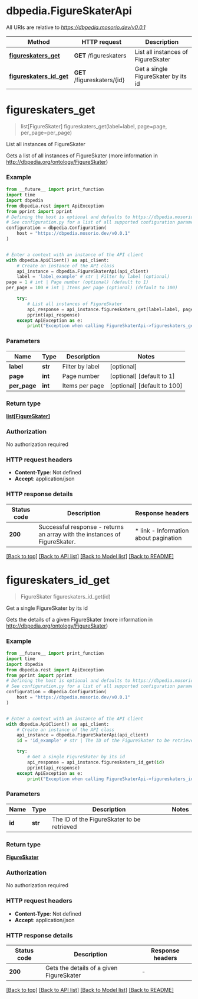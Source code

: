 # dbpedia.FigureSkaterApi

All URIs are relative to *https://dbpedia.mosorio.dev/v0.0.1*

Method | HTTP request | Description
------------- | ------------- | -------------
[**figureskaters_get**](FigureSkaterApi.md#figureskaters_get) | **GET** /figureskaters | List all instances of FigureSkater
[**figureskaters_id_get**](FigureSkaterApi.md#figureskaters_id_get) | **GET** /figureskaters/{id} | Get a single FigureSkater by its id


# **figureskaters_get**
> list[FigureSkater] figureskaters_get(label=label, page=page, per_page=per_page)

List all instances of FigureSkater

Gets a list of all instances of FigureSkater (more information in http://dbpedia.org/ontology/FigureSkater)

### Example

```python
from __future__ import print_function
import time
import dbpedia
from dbpedia.rest import ApiException
from pprint import pprint
# Defining the host is optional and defaults to https://dbpedia.mosorio.dev/v0.0.1
# See configuration.py for a list of all supported configuration parameters.
configuration = dbpedia.Configuration(
    host = "https://dbpedia.mosorio.dev/v0.0.1"
)


# Enter a context with an instance of the API client
with dbpedia.ApiClient() as api_client:
    # Create an instance of the API class
    api_instance = dbpedia.FigureSkaterApi(api_client)
    label = 'label_example' # str | Filter by label (optional)
page = 1 # int | Page number (optional) (default to 1)
per_page = 100 # int | Items per page (optional) (default to 100)

    try:
        # List all instances of FigureSkater
        api_response = api_instance.figureskaters_get(label=label, page=page, per_page=per_page)
        pprint(api_response)
    except ApiException as e:
        print("Exception when calling FigureSkaterApi->figureskaters_get: %s\n" % e)
```

### Parameters

Name | Type | Description  | Notes
------------- | ------------- | ------------- | -------------
 **label** | **str**| Filter by label | [optional] 
 **page** | **int**| Page number | [optional] [default to 1]
 **per_page** | **int**| Items per page | [optional] [default to 100]

### Return type

[**list[FigureSkater]**](FigureSkater.md)

### Authorization

No authorization required

### HTTP request headers

 - **Content-Type**: Not defined
 - **Accept**: application/json

### HTTP response details
| Status code | Description | Response headers |
|-------------|-------------|------------------|
**200** | Successful response - returns an array with the instances of FigureSkater. |  * link - Information about pagination <br>  |

[[Back to top]](#) [[Back to API list]](../README.md#documentation-for-api-endpoints) [[Back to Model list]](../README.md#documentation-for-models) [[Back to README]](../README.md)

# **figureskaters_id_get**
> FigureSkater figureskaters_id_get(id)

Get a single FigureSkater by its id

Gets the details of a given FigureSkater (more information in http://dbpedia.org/ontology/FigureSkater)

### Example

```python
from __future__ import print_function
import time
import dbpedia
from dbpedia.rest import ApiException
from pprint import pprint
# Defining the host is optional and defaults to https://dbpedia.mosorio.dev/v0.0.1
# See configuration.py for a list of all supported configuration parameters.
configuration = dbpedia.Configuration(
    host = "https://dbpedia.mosorio.dev/v0.0.1"
)


# Enter a context with an instance of the API client
with dbpedia.ApiClient() as api_client:
    # Create an instance of the API class
    api_instance = dbpedia.FigureSkaterApi(api_client)
    id = 'id_example' # str | The ID of the FigureSkater to be retrieved

    try:
        # Get a single FigureSkater by its id
        api_response = api_instance.figureskaters_id_get(id)
        pprint(api_response)
    except ApiException as e:
        print("Exception when calling FigureSkaterApi->figureskaters_id_get: %s\n" % e)
```

### Parameters

Name | Type | Description  | Notes
------------- | ------------- | ------------- | -------------
 **id** | **str**| The ID of the FigureSkater to be retrieved | 

### Return type

[**FigureSkater**](FigureSkater.md)

### Authorization

No authorization required

### HTTP request headers

 - **Content-Type**: Not defined
 - **Accept**: application/json

### HTTP response details
| Status code | Description | Response headers |
|-------------|-------------|------------------|
**200** | Gets the details of a given FigureSkater |  -  |

[[Back to top]](#) [[Back to API list]](../README.md#documentation-for-api-endpoints) [[Back to Model list]](../README.md#documentation-for-models) [[Back to README]](../README.md)

